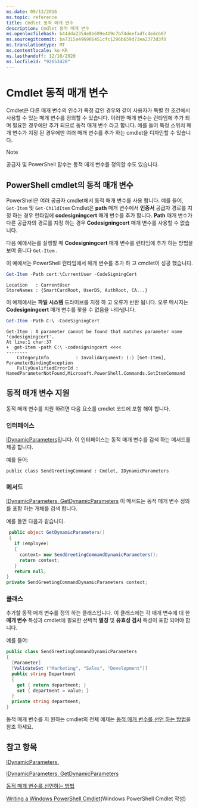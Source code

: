 ```yaml
---
ms.date: 09/13/2016
ms.topic: reference
title: Cmdlet 동적 매개 변수
description: Cmdlet 동적 매개 변수
ms.openlocfilehash: b44dda2354e8b689e419c7bf4deefadfc4edcb07
ms.sourcegitcommit: ba7315a496986451cfc1296b659d73ea2373d3f0
ms.translationtype: MT
ms.contentlocale: ko-KR
ms.lasthandoff: 12/10/2020
ms.locfileid: "92653428"
---
```

# <a name="cmdlet-dynamic-parameters"></a>Cmdlet 동적 매개 변수

Cmdlet은 다른 매개 변수의 인수가 특정 값인 경우와 같이 사용자가 특별 한 조건에서 사용할 수 있는 매개 변수를 정의할 수 있습니다. 이러한 매개 변수는 런타임에 추가 되며 필요한 경우에만 추가 되므로 동적 매개 변수 라고 합니다. 예를 들어 특정 스위치 매개 변수가 지정 된 경우에만 여러 매개 변수를 추가 하는 cmdlet을 디자인할 수 있습니다.

> [!NOTE]
> 공급자 및 PowerShell 함수는 동적 매개 변수를 정의할 수도 있습니다.

## <a name="dynamic-parameters-in-powershell-cmdlets"></a>PowerShell cmdlet의 동적 매개 변수

PowerShell은 여러 공급자 cmdlet에서 동적 매개 변수를 사용 합니다. 예를 들어, `Get-Item` 및 `Get-ChildItem` Cmdlet은 **path** 매개 변수에서 **인증서** 공급자 경로를 지정 하는 경우 런타임에 **codesigningcert** 매개 변수를 추가 합니다. **Path** 매개 변수가 다른 공급자의 경로를 지정 하는 경우 **Codesigningcert** 매개 변수를 사용할 수 없습니다.

다음 예에서는를 실행할 때 **Codesigningcert** 매개 변수를 런타임에 추가 하는 방법을 보여 줍니다 `Get-Item` .

이 예에서는 PowerShell 런타임에서 매개 변수를 추가 하 고 cmdlet이 성공 했습니다.

```powershell
Get-Item -Path cert:\CurrentUser -CodeSigningCert
```

```Output
Location   : CurrentUser
StoreNames : {SmartCardRoot, UserDS, AuthRoot, CA...}
```

이 예제에서는 **파일 시스템** 드라이브를 지정 하 고 오류가 반환 됩니다. 오류 메시지는 **Codesigningcert** 매개 변수를 찾을 수 없음을 나타냅니다.

```powershell
Get-Item -Path C:\ -CodeSigningCert
```

```Output
Get-Item : A parameter cannot be found that matches parameter name 'codesigningcert'.
At line:1 char:37
+  get-item -path C:\ -codesigningcert <<<<
--------
    CategoryInfo          : InvalidArgument: (:) [Get-Item], ParameterBindingException
    FullyQualifiedErrorId : NamedParameterNotFound,Microsoft.PowerShell.Commands.GetItemCommand
```

## <a name="support-for-dynamic-parameters"></a>동적 매개 변수 지원

동적 매개 변수를 지원 하려면 다음 요소를 cmdlet 코드에 포함 해야 합니다.

### <a name="interface"></a>인터페이스

[IDynamicParameters](/dotnet/api/System.Management.Automation.IDynamicParameters)입니다.
이 인터페이스는 동적 매개 변수를 검색 하는 메서드를 제공 합니다.

예를 들어:

`public class SendGreetingCommand : Cmdlet, IDynamicParameters`

### <a name="method"></a>메서드

[IDynamicParameters. GetDynamicParameters](/dotnet/api/System.Management.Automation.IDynamicParameters.GetDynamicParameters)
이 메서드는 동적 매개 변수 정의를 포함 하는 개체를 검색 합니다.

예를 들면 다음과 같습니다.

```csharp
 public object GetDynamicParameters()
 {
   if (employee)
   {
     context= new SendGreetingCommandDynamicParameters();
     return context;
   }
   return null;
}
private SendGreetingCommandDynamicParameters context;
```

### <a name="class"></a>클래스

추가할 동적 매개 변수를 정의 하는 클래스입니다. 이 클래스에는 각 매개 변수에 대 한 **매개 변수** 특성과 cmdlet에 필요한 선택적 **별칭** 및 **유효성 검사** 특성이 포함 되어야 합니다.

예를 들어:

```csharp
public class SendGreetingCommandDynamicParameters
{
  [Parameter]
  [ValidateSet ("Marketing", "Sales", "Development")]
  public string Department
  {
    get { return department; }
    set { department = value; }
  }
  private string department;
}
```

동적 매개 변수를 지 원하는 cmdlet의 전체 예제는 [동적 매개 변수를 선언 하는 방법](./how-to-declare-dynamic-parameters.md)을 참조 하세요.

## <a name="see-also"></a>참고 항목

[IDynamicParameters.](/dotnet/api/System.Management.Automation.IDynamicParameters)

[IDynamicParameters. GetDynamicParameters](/dotnet/api/System.Management.Automation.IDynamicParameters.GetDynamicParameters)

[동적 매개 변수를 선언하는 방법](./how-to-declare-dynamic-parameters.md)

[Writing a Windows PowerShell Cmdlet](./writing-a-windows-powershell-cmdlet.md)(Windows PowerShell Cmdlet 작성)

